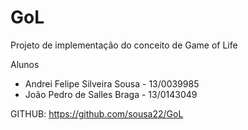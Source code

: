 # GoL
Projeto de implementação do conceito de Game of Life

Alunos
- Andrei Felipe Silveira Sousa - 13/0039985
- João Pedro de Salles Braga  - 13/0143049 

GITHUB: https://github.com/sousa22/GoL
